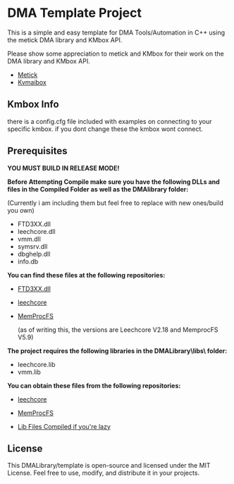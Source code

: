 # DMA Template Project

This is a simple and easy template for DMA Tools/Automation in C++ using the metick DMA library and KMbox API.

Please show some appreciation to metick and KMbox for their work on the DMA library and KMbox API.

- [Metick](https://github.com/Metick)
- [Kvmaibox](https://github.com/kvmaibox)

## Kmbox Info
there is a config.cfg file included with examples on connecting to your specific kmbox.
if you dont change these the kmbox wont connect.

## Prerequisites
**YOU MUST BUILD IN RELEASE MODE!**


**Before Attempting Compile make sure you have the following DLLs and files in the Compiled Folder as well as the DMAlibrary folder:**

(Currently i am including them but feel free to replace with new ones/build you own)

- FTD3XX.dll
- leechcore.dll 
- vmm.dll
- symsrv.dll
- dbghelp.dll
- info.db

**You can find these files at the following repositories:**

- [FTD3XX.dll](https://ftdichip.com/drivers/d3xx-drivers/)
- [leechcore](https://github.com/ufrisk/LeechCore/releases)
- [MemProcFS](https://github.com/ufrisk/MemProcFS/releases)

  (as of writing this, the versions are Leechcore V2.18 and MemprocFS V5.9)

**The project requires the following libraries in the DMALibrary\libs\ folder:**

- leechcore.lib
- vmm.lib

**You can obtain these files from the following repositories:**

- [leechcore](https://github.com/ufrisk/LeechCore)
- [MemProcFS](https://github.com/ufrisk/MemProcFS/)

- [Lib Files Compiled if you're lazy](https://github.com/ufrisk/MemProcFS/tree/master/includes/lib32)



## License

This DMALibrary/template is open-source and licensed under the MIT License. Feel free to use, modify, and distribute it in your projects.